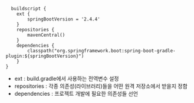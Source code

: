 ```{python}
  buildscript {
    ext {
        springBootVersion = '2.4.4'
    }
    repositories {
        mavenCentral()
    }
    dependencies {
        classpath("org.springframework.boot:spring-boot-gradle-plugin:${springBootVersion}")
    }
}
```

- ext : build.gradle에서 사용하는 전역변수 설정
- repositories : 각종 의존성(라이브러리)들을 어떤 원격 저장소에서 받을지 정함
- dependencies : 프로젝트 개발에 필요한 의존성들 선언
